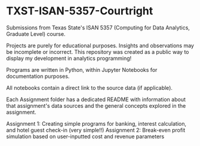 # TXST-ISAN-5357-Courtright
Submissions from Texas State's ISAN 5357 (Computing for Data Analytics, Graduate Level) course.

Projects are purely for educational purposes. Insights and observations may be incomplete or incorrect. This repository was created as a public way to display my development in analytics programming!

Programs are written in Python, within Jupyter Notebooks for documentation purposes.

All notebooks contain a direct link to the source data (if applicable).

Each Assignment folder has a dedicated README with information about that assignment's data sources and the general concepts explored in the assignment.

Assignment 1: Creating simple programs for banking, interest calculation, and hotel guest check-in (very simple!!)
Assignment 2: Break-even profit simulation based on user-inputted cost and revenue parameters
